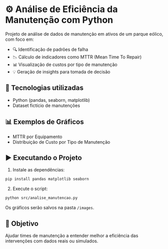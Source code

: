 
# ⚙️ Análise de Eficiência da Manutenção com Python

Projeto de análise de dados de manutenção em ativos de um parque eólico, com foco em:

- 🔍 Identificação de padrões de falha
- 📉 Cálculo de indicadores como MTTR (Mean Time To Repair)
- 📊 Visualização de custos por tipo de manutenção
- 💡 Geração de insights para tomada de decisão

## 📁 Tecnologias utilizadas

- Python (pandas, seaborn, matplotlib)
- Dataset fictício de manutenções

## 📊 Exemplos de Gráficos

- MTTR por Equipamento
- Distribuição de Custo por Tipo de Manutenção

## ▶️ Executando o Projeto

1. Instale as dependências:

```bash
pip install pandas matplotlib seaborn
```

2. Execute o script:

```bash
python src/analise_manutencao.py
```

Os gráficos serão salvos na pasta `/images`.

## 📌 Objetivo

Ajudar times de manutenção a entender melhor a eficiência das intervenções com dados reais ou simulados.
